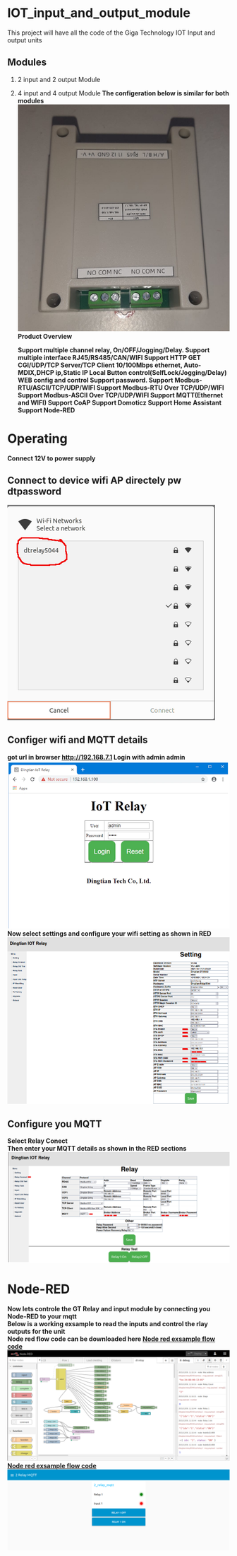 # IOT_input_and_output_module
This project will have all the code of the Giga Technology IOT Input and output units<br>
## Modules
1) 2 input and 2 output Module<br>
2) 4 input and 4 output Module<b> 
    The configeration below is similar for both modules
![Alt text](images/mqtt_2in_2out_Cont_12.png?raw=true "2in 2 out Module")<br>
Product Overview

    Support multiple channel relay, On/OFF/Jogging/Delay.
    Support multiple interface RJ45/RS485/CAN/WIFI
    Support HTTP GET CGI/UDP/TCP Server/TCP Client
    10/100Mbps ethernet, Auto-MDIX,DHCP ip,Static IP
    Local Button control(SelfLock/Jogging/Delay)
    WEB config and control
    Support password.
    Support Modbus-RTU/ASCII/TCP/UDP/WIFI
    Support Modbus-RTU Over TCP/UDP/WIFI
    Support Modbus-ASCII Over TCP/UDP/WIFI
    Support MQTT(Ethernet and WIFI)
    Support CoAP
    Support Domoticz
    Support Home Assistant
    Support Node-RED
# Operating

Connect 12V to power supply

## Connect to device wifi AP directely pw dtpassword
![Alt text](images/mqtt_2in_2out_Cont_15.png?raw=true "2in 2 out Module")<br>

## Configer wifi and MQTT details
got url in browser http://192.168.7.1 Login with admin admin
![Alt text](images/mqtt_2in_2out_Cont_2.png?raw=true "2in 2 out Module")<br>
Now select settings and configure your wifi setting as shown in RED<br>
![Alt text](images/mqtt_2in_2out_Cont_16.png?raw=true "2in 2 out Module")<br>

## Configure you MQTT
Select Relay Conect<br>
Then enter your MQTT details as shown in the RED sections<br>
![Alt text](images/mqtt_2in_2out_Cont_17.png?raw=true "2in 2 out Module")<br>

    

# Node-RED<br>
Now lets controle the GT Relay and input module by connecting you Node-RED to your mqtt<br>
Below is a working exsample to read the inputs and control the rlay outputs for the unit<br>
Node red flow code can be downloaded here <a href="https://github.com/antonjan/IOT_input_and_output_module/blob/main/node-red/flows_gt_mqtt_relay.json">Node red exsample flow code </a> <br>
![Alt text](images/mqtt_2in_2out_Cont_13.png?raw=true "2in 2 out Module")<br>
<a href="https://github.com/antonjan/IOT_input_and_output_module/blob/main/node-red/flows_gt_mqtt_relay.json">Node red exsample flow code </a> <br>
![Alt text](images/mqtt_2in_2out_Cont_18.png?raw=true "2in 2 out Module")<br>
